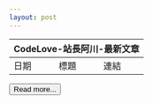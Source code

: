 ```yaml
---
layout: post
---
```


<table id="dataTable_howtomakeaturn">
  <thead>
    <tr>
      <th colspan="3">CodeLove-站長阿川-最新文章</th>
    </tr>
  </thead>
  <tbody>
  <tr>
    <td>日期</td>
    <td>標題</td>
    <td>連結</td>
  </tr>
  </tbody>
</table>

<input type="button" id="btnMore" value="Read more...">

<script>
  let api_howtomakeaturn = {
    url: "https://codelove.tw/api/posts?username=howtomakeaturn&per_page=5&page=",
    pageCount: 1,
    table: document.getElementById("dataTable_howtomakeaturn"),
    btn: document.getElementById("btnMore_howtomakeaturn"),
    call: function(){
      let tmpURL = api_howtomakeaturn.url + api_howtomakeaturn.pageCount;
      let tmpTable = api_howtomakeaturn.table;
      callAPI(tmpURL, tmpTable);
      api_howtomakeaturn.pageCount += 1;
    }
  };

  api_howtomakeaturn.call();
  
  api_howtomakeaturn.btn.onclick = function () {
      api_howtomakeaturn.call();
  };
  
  function callAPI(url, table){
    fetch(url)
      .then((res) => {
        const data = res.json();
        return data;
      })
      .then((data) => {
        console.log(data);
        if(data.length == 0){
          alert('沒有更多文章了!');          
          return;
        }
        for (let i = 0; i < data.length; i++) {
          let dr = document.createElement("TR");
    
          let dc_date = document.createElement("TD");
          let postDate = new Date(data[i]['published_at']);
          let year = postDate.getFullYear();
          let month = postDate.getMonth();
          let day = postDate.getDate();
          let formatDate = `${year}-${month}-${day}`;
          let txt = document.createTextNode(formatDate);
          dc_date.appendChild(txt);
          dc_date.style.width = '20%';
          dr.appendChild(dc_date);
          
          let dc_title = document.createElement("TD");
          txt = document.createTextNode(data[i]['title']);
          dc_title.appendChild(txt);
          dr.appendChild(dc_title);
    
          let dc_url = document.createElement("TD");
          let url = document.createElement("a");
          url.href = data[i]['canonical_url'];
          url.innerHTML = data[i]['id'];
          url.target="_blank";
          dc_url.appendChild(url);
          dr.appendChild(dc_url);
          
          table.appendChild(dr);
        }
      });
  }
</script>
